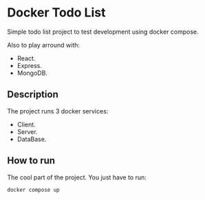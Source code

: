 # Docker Todo List
Simple todo list project to test development using docker compose.

Also to play arround with:
- React.
- Express.
- MongoDB.

## Description 
The project runs 3 docker services:
- Client.
- Server.
- DataBase.

## How to run
The cool part of the project. You just have to run:
```
docker compose up
```